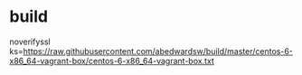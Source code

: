 # build
noverifyssl ks=https://raw.githubusercontent.com/abedwardsw/build/master/centos-6-x86_64-vagrant-box/centos-6-x86_64-vagrant-box.txt
